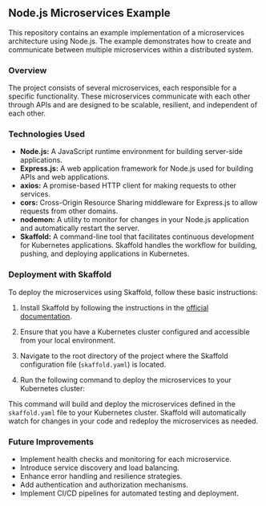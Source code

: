 ## Node.js Microservices Example

This repository contains an example implementation of a microservices architecture using Node.js. The example demonstrates how to create and communicate between multiple microservices within a distributed system.

### Overview

The project consists of several microservices, each responsible for a specific functionality. These microservices communicate with each other through APIs and are designed to be scalable, resilient, and independent of each other.

### Technologies Used

- **Node.js:** A JavaScript runtime environment for building server-side applications.
- **Express.js:** A web application framework for Node.js used for building APIs and web applications.
- **axios:** A promise-based HTTP client for making requests to other services.
- **cors:** Cross-Origin Resource Sharing middleware for Express.js to allow requests from other domains.
- **nodemon:** A utility to monitor for changes in your Node.js application and automatically restart the server.
- **Skaffold:** A command-line tool that facilitates continuous development for Kubernetes applications. Skaffold handles the workflow for building, pushing, and deploying applications in Kubernetes.

### Deployment with Skaffold

To deploy the microservices using Skaffold, follow these basic instructions:

1. Install Skaffold by following the instructions in the [official documentation](https://skaffold.dev/docs/install/).

2. Ensure that you have a Kubernetes cluster configured and accessible from your local environment.

3. Navigate to the root directory of the project where the Skaffold configuration file (`skaffold.yaml`) is located.

4. Run the following command to deploy the microservices to your Kubernetes cluster:


This command will build and deploy the microservices defined in the `skaffold.yaml` file to your Kubernetes cluster. Skaffold will automatically watch for changes in your code and redeploy the microservices as needed.

### Future Improvements

- Implement health checks and monitoring for each microservice.
- Introduce service discovery and load balancing.
- Enhance error handling and resilience strategies.
- Add authentication and authorization mechanisms.
- Implement CI/CD pipelines for automated testing and deployment.

